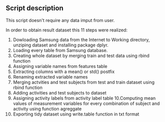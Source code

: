 ## Script description ##

This script doesn't require any data imput from user. 

In order to obtain result dataset this 11 steps were realized:
 
1. Dowloading Samsung data from the Internet to Working directory, unziping dataset and installing package dplyr. 
2. Loading every table from Samsung database.
3. Creating whole dataset by merging train and test data using rbind function
4. Assigning variable names from features table
5. Extracting columns with a mean() or std() postfix
6. Renaming extracted variable names
7. Merging actvities and test subjects from test and train dataset using rbind function
8. Adding activities and test subjects to dataset
9. Assigning activity labels from activity label table
10.Computing mean values of measurement variables for every combination of subject and activity using function agreggate
11. Exporting tidy dataset using write.table function in txt format